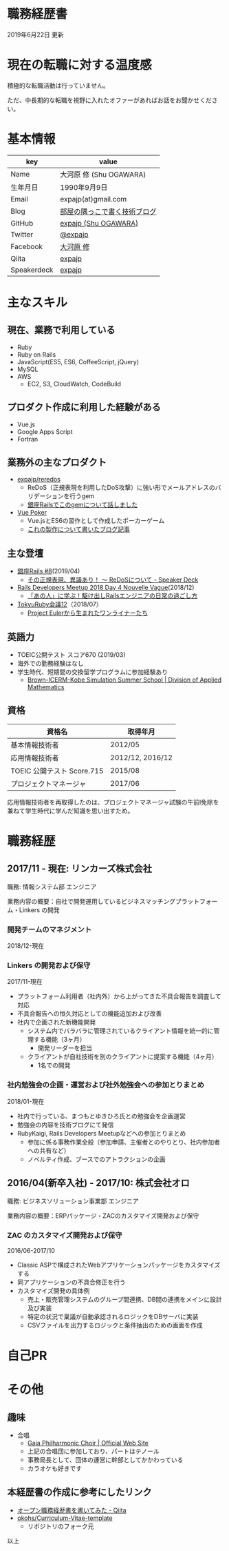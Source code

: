 # 職務経歴書
2019年6月22日 更新

# 現在の転職に対する温度感
積極的な転職活動は行っていません。

ただ、中長期的な転職を視野に入れたオファーがあればお話をお聞かせください。

# 基本情報
|key|value|
|---|-----|
|Name|大河原 修 (Shu OGAWARA)|
|生年月日|1990年9月9日|
|Email|expajp(at)gmail.com|
|Blog|[部屋の隅っこで書く技術ブログ](http://expajp-tech.hatenablog.com/)|
|GitHub|[expajp \(Shu OGAWARA\)](https://github.com/expajp)|
|Twitter|[@expajp](https://twitter.com/expajp)|
|Facebook|[大河原 修](https://www.facebook.com/expa.Shu)|
|Qiita|[expajp](https://qiita.com/expajp)|
|Speakerdeck|[expajp](https://speakerdeck.com/expajp)|


# 主なスキル
## 現在、業務で利用している
* Ruby
* Ruby on Rails
* JavaScript(ES5, ES6, CoffeeScript, jQuery)
* MySQL
* AWS
  * EC2, S3, CloudWatch, CodeBuild

## プロダクト作成に利用した経験がある
* Vue.js
* Google Apps Script
* Fortran

## 業務外の主なプロダクト
* [expajp/reredos](https://github.com/expajp/reredos)
  * ReDoS（正規表現を利用したDoS攻撃）に強い形でメールアドレスのバリデーションを行うgem
  * [銀座Railsでこのgemについて話しました](https://speakerdeck.com/expajp/sofalsezheng-gui-biao-xian-yi-yi-ari-redosnituite)
* [Vue Poker](https://expajp.github.io/vue-poker/)
  * Vue.jsとES6の習作として作成したポーカーゲーム
  * [これの製作について書いたブログ記事](http://expajp-tech.hatenablog.com/entry/2019/06/13/233727)

## 主な登壇
* [銀座Rails #8](https://ginza-rails.connpass.com/event/121889/)(2019/04)
  * [その正規表現、異議あり！ 〜 ReDoSについて \- Speaker Deck](https://speakerdeck.com/expajp/sofalsezheng-gui-biao-xian-yi-yi-ari-redosnituite)
* [Rails Developers Meetup 2018 Day 4 Nouvelle Vague](https://techplay.jp/event/702297)(2018/12)
  * [「あの人」に学ぶ！駆け出しRailsエンジニアの日常の過ごし方](https://speakerdeck.com/expajp/08-railsdm-afalseren-nixue-bu-qu-kechu-sirailsenziniafalseri-chang-falseguo-gosifang)
* [TokyuRuby会議12](https://tokyurubykaigi.github.io/tokyu12/)（2018/07）
  * [Project Eulerから生まれたワンライナーたち](http://expajp-tech.hatenablog.com/entry/2018/07/31/232737)

## 英語力
* TOEIC公開テスト スコア670 (2019/03)
* 海外での勤務経験はなし
* 学生時代、短期間の交換留学プログラムに参加経験あり
  * [Brown\-ICERM\-Kobe Simulation Summer School \| Division of Applied Mathematics](https://www.brown.edu/academics/applied-mathematics/brown-icerm-kobe)

## 資格
|資格名|取得年月|
|---|-----|
|基本情報技術者|2012/05|
|応用情報技術者|2012/12, 2016/12|
|TOEIC 公開テスト Score.715|2015/08|
|プロジェクトマネージャ|2017/06|

応用情報技術者を再取得したのは、プロジェクトマネージャ試験の午前I免除を兼ねて学生時代に学んだ知識を思い出すため。

# 職務経歴
## 2017/11 - 現在: リンカーズ株式会社
職務: 情報システム部 エンジニア

業務内容の概要：自社で開発運用しているビジネスマッチングプラットフォーム・Linkers の開発

### 開発チームのマネジメント
2018/12-現在


### Linkers の開発および保守
2017/11-現在

* プラットフォーム利用者（社内外）から上がってきた不具合報告を調査して対応
* 不具合報告への恒久対応としての機能追加および改善
* 社内で企画された新機能開発
  * システム内でバラバラに管理されているクライアント情報を統一的に管理する機能（3ヶ月）
    * 開発リーダーを担当
  * クライアントが自社技術を別のクライアントに提案する機能（4ヶ月）
    * 1名での開発

### 社内勉強会の企画・運営および社外勉強会への参加とりまとめ
2018/01-現在

* 社内で行っている、まつもとゆきひろ氏との勉強会を企画運営
* 勉強会の内容を技術ブログにて発信
* RubyKaigi, Rails Developers Meetupなどへの参加とりまとめ
  * 参加に係る事務作業全般（参加申請、主催者とのやりとり、社内参加者への共有など）
  * ノベルティ作成、ブースでのアトラクションの企画

## 2016/04(新卒入社) - 2017/10: 株式会社オロ
職務: ビジネスソリューション事業部 エンジニア

業務内容の概要：ERPパッケージ・ZACのカスタマイズ開発および保守

### ZAC のカスタマイズ開発および保守
2016/06-2017/10

* Classic ASPで構成されたWebアプリケーションパッケージをカスタマイズする
* 同アプリケーションの不具合修正を行う
* カスタマイズ開発の具体例
  * 売上・販売管理システムのグループ間連携、DB間の連携をメインに設計及び実装
  * 特定の状況で稟議が自動承認されるロジックをDBサーバに実装
  * CSVファイルを出力するロジックと条件抽出のための画面を作成

# 自己PR


# その他
## 趣味
* 合唱
  * [Gaia Philharmonic Choir \| Official Web Site](http://gaia2001.com/)
  * 上記の合唱団に参加しており、パートはテノール
  * 事務局長として、団体の運営に幹部としてかかわっている
  * カラオケも好きです

## 本経歴書の作成に参考にしたリンク
* [オープン職務経歴書を書いてみた \- Qiita](https://qiita.com/Sa2Knight/items/4af2f24fac9290d26119)
* [okohs/Curriculum\-Vitae\-template](https://github.com/okohs/Curriculum-Vitae-template)
  * リポジトリのフォーク元


以上
